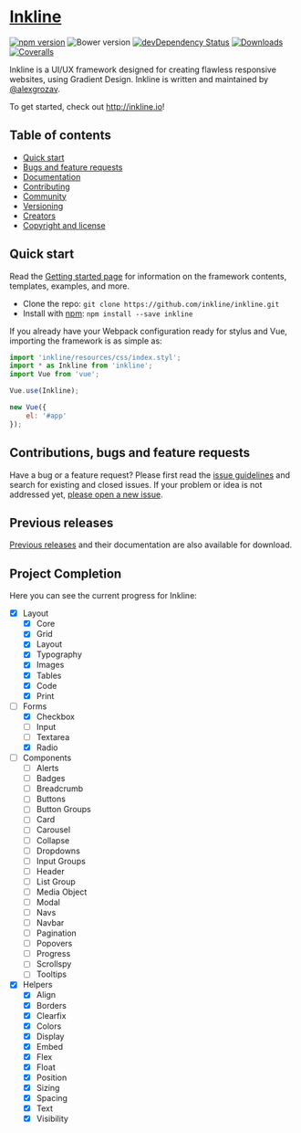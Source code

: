 # [Inkline](http://inkline.io)
[![npm version](https://img.shields.io/npm/v/inkline.svg)](https://www.npmjs.com/package/inkline)
![Bower version](https://img.shields.io/bower/v/inkline.svg)
[![devDependency Status](https://img.shields.io/david/dev/inkline/inkline.svg)](https://david-dm.org/inkline/inkline?type=dev)
[![Downloads](https://img.shields.io/npm/dm/inkline.svg)](https://www.npmjs.com/package/inkline)
[![Coveralls](https://img.shields.io/coveralls/inkline/inkline.svg)](https://coveralls.io/github/inkline/inkline)

Inkline is a UI/UX framework designed for creating flawless responsive websites, using Gradient Design. Inkline is 
written and maintained by [@alexgrozav](https://twitter.com/alexgrozav).

To get started, check out <http://inkline.io>!

## Table of contents

- [Quick start](#quick-start)
- [Bugs and feature requests](#bugs-and-feature-requests)
- [Documentation](#documentation)
- [Contributing](#contributing)
- [Community](#community)
- [Versioning](#versioning)
- [Creators](#creators)
- [Copyright and license](#copyright-and-license)

## Quick start

Read the [Getting started page](https://inkline.io/docs/getting-started/) for information on the framework contents, templates, examples, and more.

- Clone the repo: `git clone https://github.com/inkline/inkline.git`
- Install with [npm](https://www.npmjs.com): `npm install --save inkline`

If you already have your Webpack configuration ready for stylus and Vue, importing the framework is as simple as:

~~~js
import 'inkline/resources/css/index.styl';
import * as Inkline from 'inkline';
import Vue from 'vue';

Vue.use(Inkline);

new Vue({
    el: '#app'
});
~~~

## Contributions, bugs and feature requests

Have a bug or a feature request? Please first read the [issue guidelines](https://github.com/inkline/inkline/blob/master/CONTRIBUTING.md) 
and search for existing and closed issues. If your problem or idea is not addressed yet, [please open a new issue](https://github.com/inkline/inkline/issues/new).

## Previous releases

[Previous releases](https://github.com/inkline/inkline/releases) and their documentation are also available for download.

## Project Completion

Here you can see the current progress for Inkline:

- [x] Layout
    - [x] Core
    - [x] Grid
    - [x] Layout
    - [x] Typography
    - [x] Images
    - [x] Tables
    - [x] Code
    - [x] Print
- [ ] Forms
    - [x] Checkbox
    - [ ] Input
    - [ ] Textarea
    - [x] Radio
- [ ] Components
    - [ ] Alerts
    - [ ] Badges
    - [ ] Breadcrumb
    - [ ] Buttons
    - [ ] Button Groups
    - [ ] Card
    - [ ] Carousel
    - [ ] Collapse
    - [ ] Dropdowns
    - [ ] Input Groups
    - [ ] Header
    - [ ] List Group
    - [ ] Media Object
    - [ ] Modal
    - [ ] Navs
    - [ ] Navbar
    - [ ] Pagination
    - [ ] Popovers
    - [ ] Progress
    - [ ] Scrollspy
    - [ ] Tooltips
- [x] Helpers
    - [x] Align
    - [x] Borders
    - [x] Clearfix
    - [x] Colors
    - [x] Display
    - [x] Embed
    - [x] Flex
    - [x] Float
    - [x] Position
    - [x] Sizing
    - [x] Spacing
    - [x] Text
    - [x] Visibility

